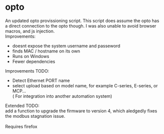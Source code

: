 # opto
An updated opto provissioning script.
This script does assume the opto has a direct connection to the opto  though. I was also unable to avoid browser macros, and js injection.
<br>Improvements:<br>
<ul>
  <li>doesnt expose the system username and passeword</li>
  <li>finds MAC / hostname on its own</li>
  <li>Runs on Windows</li>
  <li>Fewer dependencies</li>
</ul>


Improvements TODO:
<ul>
   <li>Detect Ethernet PORT name</li>
   <li>select upload based on model name, for example C-series, E-series, or MCP...<br>
      ( For integration into another automation system) <br></li>

</ul>
Extended TODO:
<br>add a function to upgrade the firmware to version 4, which aledgedly fixes the modbus stagnation issue.<br>
<br>
<bold>Requires firefox</bold> 
<br>
